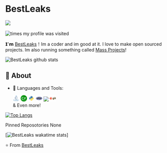 # BestLeaks


<img src="https://user-images.githubusercontent.com/5679180/79618120-0daffb80-80be-11ea-819e-d2b0fa904d07.gif" width="27px"> 

![times my profile was visited](https://visitor-badge.laobi.icu/badge?page_id=BestLeaks)

𝗜'𝗺 [BestLeaks](https://github.com/BestLeaks)！Im a coder and im good at it. I love to make open sourced projects. Im also running something called [Mass Projects](https://github.com/Mass-Projects)!


![BestLeaks github stats](https://github-readme-stats.vercel.app/api?username=BestLeaks&show_icons=true&theme=radical)

## 🧐 About

- 🌱 Languages and Tools: 

    <div>
        <code><img height="20" src="https://raw.githubusercontent.com/github/explore/80688e429a7d4ef2fca1e82350fe8e3517d3494d/topics/c/c.png"></code>
        <code><img height="20" src="https://raw.githubusercontent.com/github/explore/80688e429a7d4ef2fca1e82350fe8e3517d3494d/topics/csharp/csharp.png"></code>
        <code><img height="20" src="https://raw.githubusercontent.com/github/explore/80688e429a7d4ef2fca1e82350fe8e3517d3494d/topics/python/python.png"></code>
        <code><img height="20" src="https://raw.githubusercontent.com/github/explore/80688e429a7d4ef2fca1e82350fe8e3517d3494d/topics/php/php.png"></code>
        <code><img height="20" src="https://cdn.svgporn.com/logos/visual-studio-code.svg"></code>
        <code><img height="20" src="https://raw.githubusercontent.com/github/explore/80688e429a7d4ef2fca1e82350fe8e3517d3494d/topics/git/git.png"></code>
    </div> & Even more!


[![Top Langs](https://github-readme-stats.vercel.app/api/top-langs/?username=BestLeaks&layout=compact)](https://github.com/BestLeaks/github-readme-stats)

Pinned Reposotories
None

[![BestLeaks wakatime stats](https://github-readme-stats.vercel.app/api/wakatime?username=BestLeaks&layout=compact)]

⭐️ From [BestLeaks](https://github.com/BestLeaks)
